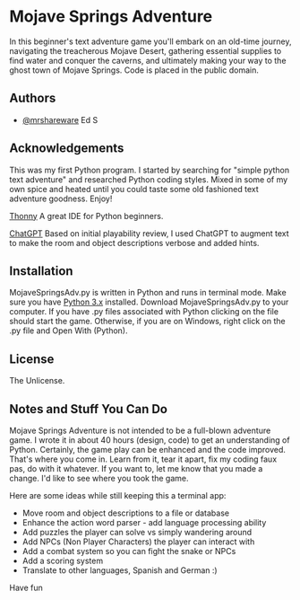 # Mojave Springs Adventure
In this beginner's text adventure game you'll embark on an old-time journey, navigating the treacherous Mojave Desert, gathering essential supplies to find water and conquer the caverns, and ultimately making your way to the ghost town of Mojave Springs. 
Code is placed in the public domain. 

## Authors
- [@mrshareware](https://www.github.com/mrshareware) Ed S

## Acknowledgements
This was my first Python program. I started by searching for "simple python text adventure" and researched Python coding styles. Mixed in some of my own spice and heated until you could taste some old fashioned text adventure goodness. Enjoy!

[Thonny](https://thonny.org/)
A great IDE for Python beginners.

[ChatGPT](https://chat.openai.com/)
Based on initial playability review, I used ChatGPT to augment text to make the room and object descriptions verbose and added hints. 

## Installation

MojaveSpringsAdv.py is written in Python and runs in terminal mode.
Make sure you have [Python 3.x](https://www.python.org/) installed.
Download MojaveSpringsAdv.py to your computer.
If you have .py files associated with Python clicking on the file should start the game.
Otherwise, if you are on Windows, right click on the .py file and Open With (Python).

## License
The Unlicense.

## Notes and Stuff You Can Do

Mojave Springs Adventure is not intended to be a full-blown adventure game. I wrote it in about 40 hours (design, code) to get an understanding of Python.
Certainly, the game play can be enhanced and the code improved. That's where you come in. Learn from it, tear it apart, fix my coding faux pas, do with it whatever.
If you want to, let me know that you made a change. I'd like to see where you took the game.

Here are some ideas while still keeping this a terminal app:
- Move room and object descriptions to a file or database
- Enhance the action word parser - add language processing ability
- Add puzzles the player can solve vs simply wandering around
- Add NPCs (Non Player Characters) the player can interact with
- Add a combat system so you can fight the snake or NPCs
- Add a scoring system
- Translate to other languages, Spanish and German :)

Have fun
